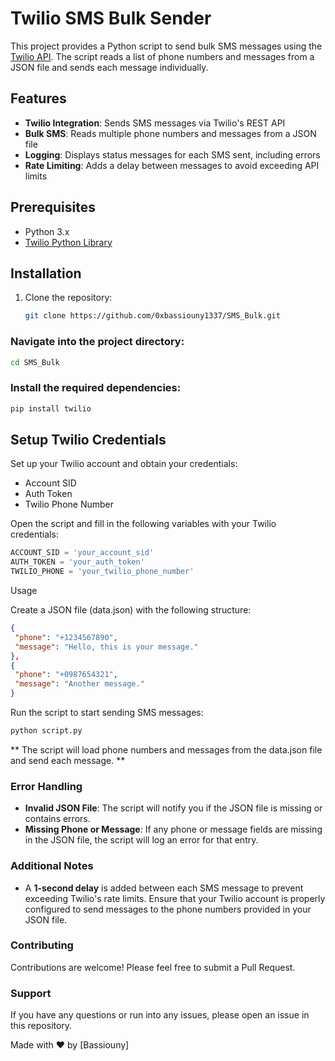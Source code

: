 # Twilio SMS Bulk Sender

This project provides a Python script to send bulk SMS messages using the [Twilio API](https://www.twilio.com/docs/sms). The script reads a list of phone numbers and messages from a JSON file and sends each message individually.

## Features

- **Twilio Integration**: Sends SMS messages via Twilio's REST API
- **Bulk SMS**: Reads multiple phone numbers and messages from a JSON file
- **Logging**: Displays status messages for each SMS sent, including errors
- **Rate Limiting**: Adds a delay between messages to avoid exceeding API limits

## Prerequisites

- Python 3.x
- [Twilio Python Library](https://www.twilio.com/docs/libraries/python)

## Installation

1. Clone the repository:
   ```bash
   git clone https://github.com/0xbassiouny1337/SMS_Bulk.git
   ```

### Navigate into the project directory:
   ```bash
   cd SMS_Bulk
   ```


### Install the required dependencies:
   ```bash
   pip install twilio
   ```
## Setup Twilio Credentials

Set up your Twilio account and obtain your credentials:

- Account SID
- Auth Token
- Twilio Phone Number


Open the script and fill in the following variables with your Twilio credentials:
   ```python
   ACCOUNT_SID = 'your_account_sid'
   AUTH_TOKEN = 'your_auth_token'
   TWILIO_PHONE = 'your_twilio_phone_number'
   ```


Usage

Create a JSON file (data.json) with the following structure:

   ```json
  {
    "phone": "+1234567890",
    "message": "Hello, this is your message."
  },
  {
    "phone": "+0987654321",
    "message": "Another message."
  }
  ```

Run the script to start sending SMS messages:
   ```bash
   python script.py
   ```
** The script will load phone numbers and messages from the data.json file and send each message. **


### Error Handling

- **Invalid JSON File**: The script will notify you if the JSON file is missing or contains errors.
- **Missing Phone or Message**: If any phone or message fields are missing in the JSON file, the script will log an error for that entry.

### Additional Notes

- A **1-second delay** is added between each SMS message to prevent exceeding Twilio's rate limits.
Ensure that your Twilio account is properly configured to send messages to the phone numbers provided in your JSON file.


### Contributing
Contributions are welcome! Please feel free to submit a Pull Request.

### Support
If you have any questions or run into any issues, please open an issue in this repository.

Made with ❤️ by [Bassiouny]
